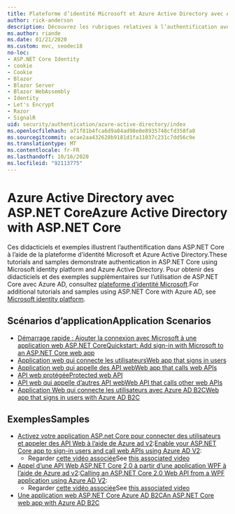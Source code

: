 ```yaml
---
title: Plateforme d’identité Microsoft et Azure Active Directory avec ASP.NET Core
author: rick-anderson
description: Découvrez les rubriques relatives à l’authentification avec Microsoft Identity Platform Azure Active Directory pour les applications Web et les API dans ASP.NET Core.
ms.author: riande
ms.date: 01/21/2020
ms.custom: mvc, seodec18
no-loc:
- ASP.NET Core Identity
- cookie
- Cookie
- Blazor
- Blazor Server
- Blazor WebAssembly
- Identity
- Let's Encrypt
- Razor
- SignalR
uid: security/authentication/azure-active-directory/index
ms.openlocfilehash: a71f81b4fca6d9a84ad98e0e8935748cfd358fa0
ms.sourcegitcommit: ecae2aa432628b9181d1fa11037c231c7dd56c9e
ms.translationtype: MT
ms.contentlocale: fr-FR
ms.lasthandoff: 10/16/2020
ms.locfileid: "92113775"
---
```

# <a name="azure-active-directory-with-aspnet-core"></a><span data-ttu-id="ef04a-103">Azure Active Directory avec ASP.NET Core</span><span class="sxs-lookup"><span data-stu-id="ef04a-103">Azure Active Directory with ASP.NET Core</span></span>

<span data-ttu-id="ef04a-104">Ces didacticiels et exemples illustrent l’authentification dans ASP.NET Core à l’aide de la plateforme d’identité Microsoft et Azure Active Directory.</span><span class="sxs-lookup"><span data-stu-id="ef04a-104">These tutorials and samples demonstrate authentication in ASP.NET Core using Microsoft identity platform and Azure Active Directory.</span></span> <span data-ttu-id="ef04a-105">Pour obtenir des didacticiels et des exemples supplémentaires sur l’utilisation de ASP.NET Core avec Azure AD, consultez [plateforme d’identité Microsoft](/azure/active-directory/develop/).</span><span class="sxs-lookup"><span data-stu-id="ef04a-105">For additional tutorials and samples using ASP.NET Core with Azure AD, see [Microsoft identity platform](/azure/active-directory/develop/).</span></span>

## <a name="application-scenarios"></a><span data-ttu-id="ef04a-106">Scénarios d’application</span><span class="sxs-lookup"><span data-stu-id="ef04a-106">Application Scenarios</span></span>

* [<span data-ttu-id="ef04a-107">Démarrage rapide : Ajouter la connexion avec Microsoft à une application web ASP.NET Core</span><span class="sxs-lookup"><span data-stu-id="ef04a-107">Quickstart: Add sign-in with Microsoft to an ASP.NET Core web app</span></span>](/azure/active-directory/develop/quickstart-v2-aspnet-core-webapp)
* [<span data-ttu-id="ef04a-108">Application web qui connecte les utilisateurs</span><span class="sxs-lookup"><span data-stu-id="ef04a-108">Web app that signs in users</span></span>](/azure/active-directory/develop/scenario-web-app-sign-user-overview?tabs=aspnetcore)
* [<span data-ttu-id="ef04a-109">Application web qui appelle des API web</span><span class="sxs-lookup"><span data-stu-id="ef04a-109">Web app that calls web APIs</span></span>](/azure/active-directory/develop/scenario-web-app-call-api-overview)
* [<span data-ttu-id="ef04a-110">API web protégée</span><span class="sxs-lookup"><span data-stu-id="ef04a-110">Protected web API</span></span>](/azure/active-directory/develop/scenario-protected-web-api-overview)
* [<span data-ttu-id="ef04a-111">API web qui appelle d’autres API web</span><span class="sxs-lookup"><span data-stu-id="ef04a-111">Web API that calls other web APIs</span></span>](/azure/active-directory/develop/scenario-web-api-call-api-overview)
* [<span data-ttu-id="ef04a-112">Application Web qui connecte les utilisateurs avec Azure AD B2C</span><span class="sxs-lookup"><span data-stu-id="ef04a-112">Web app that signs in users with Azure AD B2C</span></span>](xref:security/authentication/azure-ad-b2c)

## <a name="samples"></a><span data-ttu-id="ef04a-113">Exemples</span><span class="sxs-lookup"><span data-stu-id="ef04a-113">Samples</span></span>

* <span data-ttu-id="ef04a-114">[Activez votre application ASP.net Core pour connecter des utilisateurs et appeler des API Web à l’aide de Azure ad v2](/samples/azure-samples/active-directory-aspnetcore-webapp-openidconnect-v2/enable-webapp-signin/):</span><span class="sxs-lookup"><span data-stu-id="ef04a-114">[Enable your ASP.NET Core app to sign-in users and call web APIs using Azure AD V2](/samples/azure-samples/active-directory-aspnetcore-webapp-openidconnect-v2/enable-webapp-signin/):</span></span> 
  * <span data-ttu-id="ef04a-115">Regarder [cette vidéo associée](https://channel9.msdn.com/Events/Build/2018/THR5001)</span><span class="sxs-lookup"><span data-stu-id="ef04a-115">See [this associated video](https://channel9.msdn.com/Events/Build/2018/THR5001)</span></span>
* <span data-ttu-id="ef04a-116">[Appel d’une API Web ASP.NET Core 2,0 à partir d’une application WPF à l’aide de Azure ad v2](/samples/azure-samples/active-directory-dotnet-native-aspnetcore-v2/calling-an-aspnet-core-web-api-from-a-wpf-application-using-azure-ad-v2/):</span><span class="sxs-lookup"><span data-stu-id="ef04a-116">[Calling an ASP.NET Core 2.0 Web API from a WPF application using Azure AD V2](/samples/azure-samples/active-directory-dotnet-native-aspnetcore-v2/calling-an-aspnet-core-web-api-from-a-wpf-application-using-azure-ad-v2/):</span></span> 
  * <span data-ttu-id="ef04a-117">Regarder [cette vidéo associée](https://channel9.msdn.com/Events/Build/2018/THR5000)</span><span class="sxs-lookup"><span data-stu-id="ef04a-117">See [this associated video](https://channel9.msdn.com/Events/Build/2018/THR5000)</span></span>
* [<span data-ttu-id="ef04a-118">Une application web ASP.NET Core Azure AD B2C</span><span class="sxs-lookup"><span data-stu-id="ef04a-118">An ASP.NET Core web app with Azure AD B2C</span></span>](/samples/azure-samples/active-directory-b2c-dotnetcore-webapp/an-aspnet-core-web-app-with-azure-ad-b2c/)
